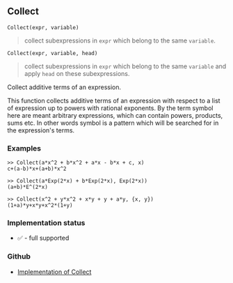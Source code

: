 ## Collect

```
Collect(expr, variable)
```

> collect subexpressions in `expr` which belong to the same `variable`.

```
Collect(expr, variable, head)
```

> collect subexpressions in `expr` which belong to the same `variable` and apply `head` on these subexpressions.

Collect additive terms of an expression.

This function collects additive terms of an expression with respect to a list of expression up to powers with rational exponents. By the term symbol here are meant arbitrary expressions, which can contain powers, products, sums etc. In other words symbol is a pattern which will be searched for in the expression's terms.

### Examples

```
>> Collect(a*x^2 + b*x^2 + a*x - b*x + c, x)
c+(a-b)*x+(a+b)*x^2

>> Collect(a*Exp(2*x) + b*Exp(2*x), Exp(2*x))
(a+b)*E^(2*x)

>> Collect(x^2 + y*x^2 + x*y + y + a*y, {x, y})
(1+a)*y+x*y+x^2*(1+y)
```

### Implementation status

* &#x2705; - full supported

### Github

* [Implementation of Collect](https://github.com/axkr/symja_android_library/blob/master/symja_android_library/matheclipse-core/src/main/java/org/matheclipse/core/builtin/Algebra.java#L834) 
